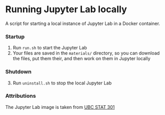 # Running Jupyter Lab locally
A script for starting a local instance of Jupyter Lab in a Docker container.

### Startup
1. Run `run.sh` to start the Jupyter Lab
2. Your files are saved in the `materials/` directory, so you can download the files, put them their, and then work on them in Jupyter locally

### Shutdown
3. Run `uninstall.sh` to stop the local Jupyter Lab

### Attributions
The Jupyter Lab image is taken from [UBC STAT 301](https://github.com/UBC-STAT/stat-301)


